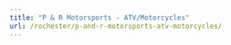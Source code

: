 ```yaml
---
title: "P & R Motorsports - ATV/Motorcycles"
url: /rochester/p-and-r-motorsports-atv-motorcycles/
---
```

